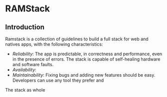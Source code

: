 # RAMStack
## Introduction

Ramstack is a collection of guidelines to build a full stack for web and natives apps, with the following characteristics:

 - *Reliability*: The app is predictable, in correctness and performance, even in the presence of errors. The stack is capable of self-healing hardware and software faults.
 - *Availability*:  
 - *Maintainability*: Fixing bugs and adding new features should be easy. Developers can use any tool they prefer and  

The stack as whole 
<!--stackedit_data:
eyJoaXN0b3J5IjpbMTM5ODA0OTM0NSwzMzY0MDc3OTcsLTIwMD
QzNDA1OSwtMTg3NzU5NTI3NV19
-->